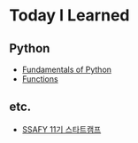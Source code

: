 # Today I Learned


## Python
  * [Fundamentals of Python](directory/lec-python/lec-python.md)
  * [Functions](directory/lec-python/lec-python-func.md)
## etc.
  * [SSAFY 11기 스타트캠프](directory/startcamp/startcamp.md)
